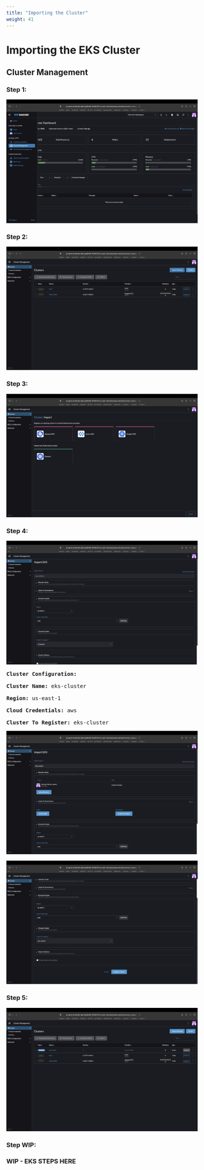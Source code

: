 ```yaml
---
title: "Importing the Cluster"
weight: 41
---
```


# Importing the EKS Cluster

## Cluster Management

### Step 1:

![rancher-cluster-menu](/static/images/content/41-cluster-menu.png)


### Step 2:

![rancher-cluster-home](/static/images/content/41-cluster-home.png)


### Step 3:

![rancher-cluster-import-options](/static/images/content/41-cluster-import-options.png)


### Step 4:

![rancher-cluster-import-eks](/static/images/content/41-cluster-import-eks.png)

<pre>
<b>Cluster Configuration:</b>

<b>Cluster Name:</b> eks-cluster

<b>Region:</b> us-east-1

<b>Cloud Credentials:</b> aws

<b>Cluster To Register:</b> eks-cluster
</pre>

![rancher-cluster-import-eks-config](/static/images/content/41-cluster-import-eks-config.png)

![rancher-cluster-import-eks-cluster](/static/images/content/41-cluster-import-eks-cluster.png)


### Step 5:

![rancher-cluster-import-eks-success](/static/images/content/41-cluster-import-eks-success.png)


### Step WIP:

### WIP - EKS STEPS HERE ###